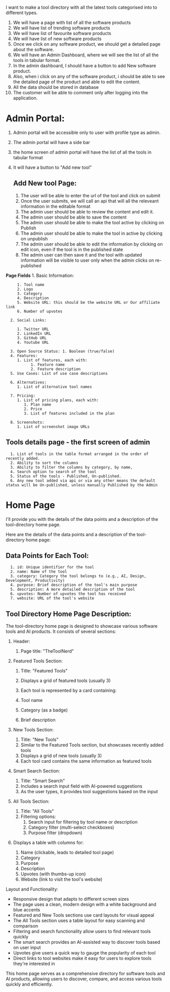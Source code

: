 I want to make a tool directory with all the latest tools categorised into to different types.
1. We will have a page with list of all the software products
2. We will have list of trending software products
3. We will have list of favourite software products
4. We will have list of new software products
5. Once we click on any software product, we should get a detailed page about the software.
6. We will have an Admin Dashboard, where we will see the list of all the tools in tabular format.
7. In the admin dashboard, I should have a button to add New software product.
8. Also, when i click on any of the software product, i should be able to see the detailed page of the product and able to edit the content.
9. All the data should be stored in database
10. The customer will be able to comment only after logging into the application.

# Admin Portal:
1. Admin portal will be accessible only to user with profile type as admin.
2. The admin portal will have a side bar
3. the home screen of admin portal will have the list of all the tools in tabular format
4. It will have a button to "Add new tool"

   ## Add New tool Page:
   1. The user will be able to enter the url of the tool and click on submit
   2. Once the user submits, we will call an api that will all the releveant information in the editable format
   3. The admin user should be able to review the content and edit it.
   4. The admin user should be able to save the content
   5. The admin user should be able to make the tool active by clicking  on Publish
   6. The admin user should be able to make the tool in active by clicking on unpublish
   7. The admin user should be able to edit the information by clicking on edit icon, even if the tool is in the published state
   8. The admin user can then save it and the tool with updated information will be visible to user only when the admin clicks on re-published
   
  **Page Fields**
    1. Basic Information:

         1. Tool name
         2. Logo
         3. Category
         4. Description
         5. Website URL: this should be the website URL or Our affiliate link
         6. Number of upvotes

      2. Social Links:
      
         1. Twitter URL
         2. LinkedIn URL
         3. GitHub URL
         4. Youtube URL

      3. Open Source Status: 1. Boolean (true/false)
      4. Features:
         1. List of features, each with:
               1. Feature name
               2. Feature description
      5. Use Cases: List of use case descriptions

      6. Alternatives:
         1. List of alternative tool names   
      
      7. Pricing:
         1. List of pricing plans, each with:
            1. Plan name
            2. Price
            3. List of features included in the plan

      8. Screenshots:
         1. List of screenshot image URLs

   ## Tools details page - the first screen of admin
      1. List of tools in the table format arranged in the order of recently added. 
      2. Ability to sort the columns
      3. Ability to filter the columns by category, by name, 
      4. Search option to search of the tool 
      5. Status of the tools - Published, Un-published. 
      6. Any new tool added via api or via any other means the default status will be Un-published, unless manually Published by the Admin

# Home Page

I'll provide you with the details of the data points and a description of the tool-directory home page.

Here are the details of the data points and a description of the tool-directory home page:

## Data Points for Each Tool:

      1. id: Unique identifier for the tool
      2. name: Name of the tool
      3. category: Category the tool belongs to (e.g., AI, Design, Development, Productivity)
      4. purpose: Brief description of the tool's main purpose
      5. description: A more detailed description of the tool
      6. upvotes: Number of upvotes the tool has received
      7. website: URL of the tool's website


## Tool Directory Home Page Description:

The tool-directory home page is designed to showcase various software tools and AI products. It consists of several sections:

1. Header:

   1. Page title: "TheToolNerd"


2. Featured Tools Section:

   1. Title: "Featured Tools"
   2. Displays a grid of featured tools (usually 3)
   3. Each tool is represented by a card containing:

   1. Tool name
   2. Category (as a badge)
   3. Brief description

3. New Tools Section:

   1. Title: "New Tools"
   2. Similar to the Featured Tools section, but showcases recently added tools
   3. Displays a grid of new tools (usually 3)
   4. Each tool card contains the same information as featured tools

4. Smart Search Section:

   1. Title: "Smart Search"
   2. Includes a search input field with AI-powered suggestions
   3. As the user types, it provides tool suggestions based on the input

5. All Tools Section:

   1. Title: "All Tools"
   2. Filtering options:
      1. Search input for filtering by tool name or description
      2. Category filter (multi-select checkboxes)
      3. Purpose filter (dropdown)

6. Displays a table with columns for:
   1. Name (clickable, leads to detailed tool page)
   2. Category
   3. Purpose
   4. Description
   5. Upvotes (with thumbs-up icon)
   6. Website (link to visit the tool's website)

Layout and Functionality:

- Responsive design that adapts to different screen sizes
- The page uses a clean, modern design with a white background and blue accents
- Featured and New Tools sections use card layouts for visual appeal
- The All Tools section uses a table layout for easy scanning and comparison
- Filtering and search functionality allow users to find relevant tools quickly
- The smart search provides an AI-assisted way to discover tools based on user input
- Upvotes give users a quick way to gauge the popularity of each tool
- Direct links to tool websites make it easy for users to explore tools they're interested in


This home page serves as a comprehensive directory for software tools and AI products, allowing users to discover, compare, and access various tools quickly and efficiently.

